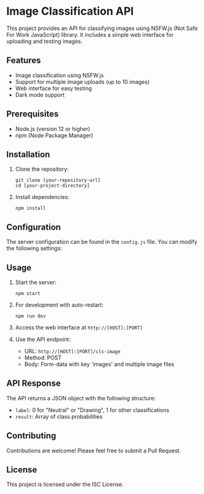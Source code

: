 # Image Classification API

This project provides an API for classifying images using NSFW.js (Not Safe For Work JavaScript) library. It includes a simple web interface for uploading and testing images.

## Features

- Image classification using NSFW.js
- Support for multiple image uploads (up to 10 images)
- Web interface for easy testing
- Dark mode support

## Prerequisites

- Node.js (version 12 or higher)
- npm (Node Package Manager)

## Installation

1. Clone the repository:
   ```
   git clone [your-repository-url]
   cd [your-project-directory]
   ```

2. Install dependencies:
   ```
   npm install
   ```

## Configuration

The server configuration can be found in the `config.js` file. You can modify the following settings:
## Usage

1. Start the server:
   ```
   npm start
   ```

2. For development with auto-restart:
   ```
   npm run dev
   ```

3. Access the web interface at `http://[HOST]:[PORT]`

4. Use the API endpoint:
   - URL: `http://[HOST]:[PORT]/cls-image`
   - Method: POST
   - Body: Form-data with key 'images' and multiple image files

## API Response

The API returns a JSON object with the following structure:

- `label`: 0 for "Neutral" or "Drawing", 1 for other classifications
- `result`: Array of class probabilities

## Contributing

Contributions are welcome! Please feel free to submit a Pull Request.

## License

This project is licensed under the ISC License.